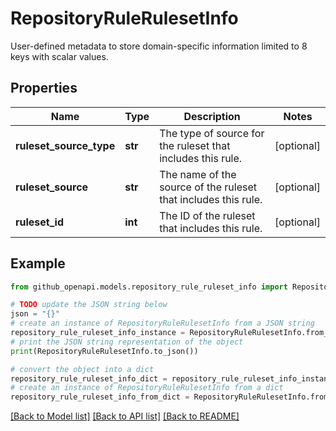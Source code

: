 # RepositoryRuleRulesetInfo

User-defined metadata to store domain-specific information limited to 8 keys with scalar values.

## Properties

Name | Type | Description | Notes
------------ | ------------- | ------------- | -------------
**ruleset_source_type** | **str** | The type of source for the ruleset that includes this rule. | [optional] 
**ruleset_source** | **str** | The name of the source of the ruleset that includes this rule. | [optional] 
**ruleset_id** | **int** | The ID of the ruleset that includes this rule. | [optional] 

## Example

```python
from github_openapi.models.repository_rule_ruleset_info import RepositoryRuleRulesetInfo

# TODO update the JSON string below
json = "{}"
# create an instance of RepositoryRuleRulesetInfo from a JSON string
repository_rule_ruleset_info_instance = RepositoryRuleRulesetInfo.from_json(json)
# print the JSON string representation of the object
print(RepositoryRuleRulesetInfo.to_json())

# convert the object into a dict
repository_rule_ruleset_info_dict = repository_rule_ruleset_info_instance.to_dict()
# create an instance of RepositoryRuleRulesetInfo from a dict
repository_rule_ruleset_info_from_dict = RepositoryRuleRulesetInfo.from_dict(repository_rule_ruleset_info_dict)
```
[[Back to Model list]](../README.md#documentation-for-models) [[Back to API list]](../README.md#documentation-for-api-endpoints) [[Back to README]](../README.md)


